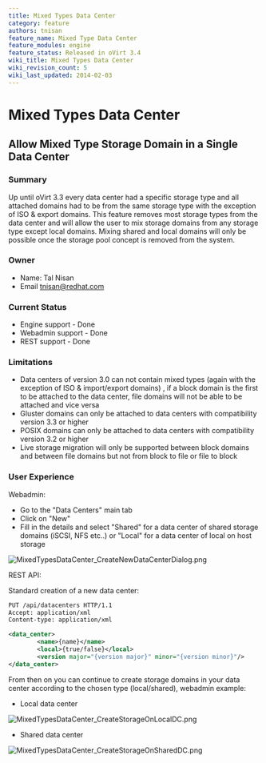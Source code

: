 ```yaml
---
title: Mixed Types Data Center
category: feature
authors: tnisan
feature_name: Mixed Type Data Center
feature_modules: engine
feature_status: Released in oVirt 3.4
wiki_title: Mixed Types Data Center
wiki_revision_count: 5
wiki_last_updated: 2014-02-03
---
```


# Mixed Types Data Center

## Allow Mixed Type Storage Domain in a Single Data Center

### Summary

Up until oVirt 3.3 every data center had a specific storage type and all attached domains had to be from the same storage type with the exception of ISO & export domains. This feature removes most storage types from the data center and will allow the user to mix storage domains from any storage type except local domains. Mixing shared and local domains will only be possible once the storage pool concept is removed from the system.

### Owner

*   Name: Tal Nisan
*   Email <tnisan@redhat.com>

### Current Status

*   Engine support - Done
*   Webadmin support - Done
*   REST support - Done

### Limitations

*   Data centers of version 3.0 can not contain mixed types (again with the exception of ISO & import/export domains) , if a block domain is the first to be attached to the data center, file domains will not be able to be attached and vice versa
*   Gluster domains can only be attached to data centers with compatibility version 3.3 or higher
*   POSIX domains can only be attached to data centers with compatibility version 3.2 or higher
*   Live storage migration will only be supported between block domains and between file domains but not from block to file or file to block

### User Experience

Webadmin:

*   Go to the "Data Centers" main tab
*   Click on "New"
*   Fill in the details and select "Shared" for a data center of shared storage domains (iSCSI, NFS etc..) or "Local" for a data center of local on host storage

![](MixedTypesDataCenter_CreateNewDataCenterDialog.png "MixedTypesDataCenter_CreateNewDataCenterDialog.png")

REST API:

Standard creation of a new data center:

```xml
PUT /api/datacenters HTTP/1.1
Accept: application/xml
Content-type: application/xml

<data_center>
        <name>{name}</name>
        <local>{true/false}</local>
        <version major="{version major}" minor="{version minor}"/>
</data_center>
```

From then on you can continue to create storage domains in your data center according to the chosen type (local/shared), webadmin example:

*   Local data center

![](MixedTypesDataCenter_CreateStorageOnLocalDC.png "MixedTypesDataCenter_CreateStorageOnLocalDC.png")

*   Shared data center

![](MixedTypesDataCenter_CreateStorageOnSharedDC.png "MixedTypesDataCenter_CreateStorageOnSharedDC.png")
